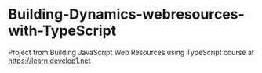 # Building-Dynamics-webresources-with-TypeScript
Project from Building JavaScript Web Resources using TypeScript course at https://learn.develop1.net
